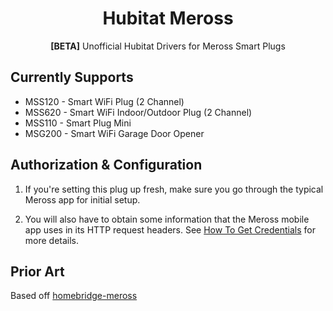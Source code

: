 <span align="center">

# Hubitat Meross
**[BETA]** Unofficial Hubitat Drivers for Meross Smart Plugs

</span>

## Currently Supports

* MSS120 - Smart WiFi Plug (2 Channel)
* MSS620 - Smart WiFi Indoor/Outdoor Plug (2 Channel)
* MSS110 - Smart Plug Mini
* MSG200 - Smart WiFi Garage Door Opener

## Authorization & Configuration

1. If you're setting this plug up fresh, make sure you go through the
   typical Meross app for initial setup.

2. You will also have to obtain some information that the Meross mobile
   app uses in its HTTP request headers. See [How To Get Credentials](https://github.com/donavanbecker/homebridge-meross/wiki/Getting-Credentials) for more details.
## Prior Art

Based off [homebridge-meross](https://github.com/donavanbecker/homebridge-meross)
